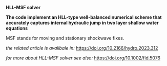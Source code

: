 **HLL-MSF solver**


**The code implement an HLL-type well-balanced numerical scheme that accurately captures internal hydraulic jump in two layer shallow water equations**

MSF stands for moving and stationary shockwave fixes.

*the related article is avalibale in:* https://doi.org/10.2166/hydro.2023.312

*for more about HLL-MSF solver see also:* https://doi.org/10.1002/fld.5076

